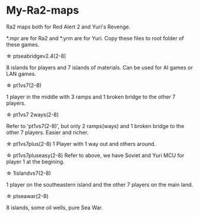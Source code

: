 # My-Ra2-maps
Ra2 maps both for Red Alert 2 and Yuri's Revenge.

*.mpr are for Ra2 and *.yrm are for Yuri. Copy these files to root folder of these games.

☆ ptseabridgev2.4(2-8)

8 islands for players and 7 islands of materials. Can be used for AI games or LAN games.

☆ pt1vs7(2-8)

1 player in the middle with 3 ramps and 1 broken bridge to the other 7 players.

☆ pt1vs7 2ways(2-8)

Refer to 'pt1vs7(2-8)', but only 2 ramps(ways) and 1 broken bridge to the other 7 players. Easier and richer.

☆ pt1vs7plus(2-8)
1 Player with 1 way out and others around.

☆ pt1vs7pluseasy(2-8)
Refer to above, we have Soviet and Yuri MCU for player 1 at the begining.

☆ 1islandvs7(2-8)

1 player on the southeastern island and the other 7 players on the main land.

☆ ptseawar(2-8)

8 islands, some oil wells, pure Sea War.
